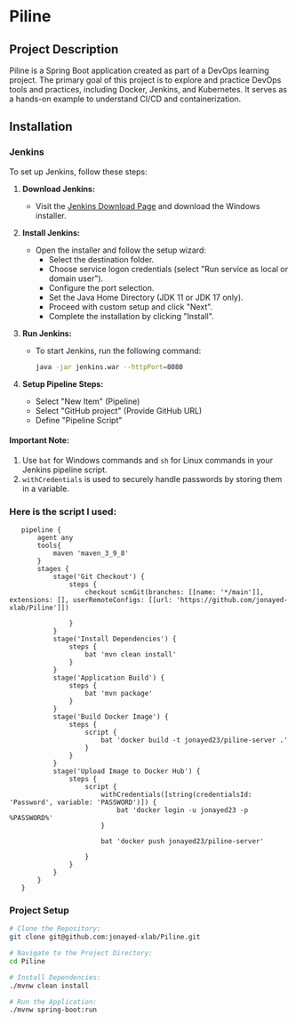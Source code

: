 # Piline

## Project Description
Piline is a Spring Boot application created as part of a DevOps learning project. 
The primary goal of this project is to explore and practice DevOps tools and practices, including Docker, Jenkins, and Kubernetes. It serves as a hands-on example to understand CI/CD and containerization.

## Installation

### Jenkins

To set up Jenkins, follow these steps:

1. **Download Jenkins:**
    - Visit the [Jenkins Download Page](https://www.jenkins.io/download/#downloading-jenkins) and download the Windows installer.

2. **Install Jenkins:**
    - Open the installer and follow the setup wizard:
        - Select the destination folder.
        - Choose service logon credentials (select "Run service as local or domain user").
        - Configure the port selection.
        - Set the Java Home Directory (JDK 11 or JDK 17 only).
        - Proceed with custom setup and click "Next".
        - Complete the installation by clicking "Install".

3. **Run Jenkins:**
    - To start Jenkins, run the following command:

      ```sh
      java -jar jenkins.war --httpPort=8080
      ```
4. **Setup Pipeline Steps:**
   - Select "New Item" (Pipeline)
   - Select "GitHub project" (Provide GitHub URL)
   - Define "Pipeline Script"

#### Important Note: 
1. Use `bat` for Windows commands and `sh` for Linux commands in your Jenkins pipeline script.
2. `withCredentials` is used to securely handle passwords by storing them in a variable. 

### Here is the script I used: 
``` 
   pipeline {
       agent any
       tools{
           maven 'maven_3_9_8'
       }
       stages {
           stage('Git Checkout') {
               steps {
                   checkout scmGit(branches: [[name: '*/main']], extensions: [], userRemoteConfigs: [[url: 'https://github.com/jonayed-xlab/Piline']])
                
               }
           }
           stage('Install Dependencies') {
               steps {
                   bat 'mvn clean install' 
               }
           }
           stage('Application Build') {
               steps {
                   bat 'mvn package'
               }
           }
           stage('Build Docker Image') {
               steps {
                   script {
                       bat 'docker build -t jonayed23/piline-server .'
                   }
               }
           }
           stage('Upload Image to Docker Hub') {
               steps {
                   script {
                       withCredentials([string(credentialsId: 'Password', variable: 'PASSWORD')]) {
                           bat 'docker login -u jonayed23 -p %PASSWORD%'
                       }
                    
                       bat 'docker push jonayed23/piline-server'

                   }
               }
           }
       }
   }
   ```
   
### Project Setup

```sh
# Clone the Repository:
git clone git@github.com:jonayed-xlab/Piline.git

# Navigate to the Project Directory:
cd Piline

# Install Dependencies:
./mvnw clean install

# Run the Application:
./mvnw spring-boot:run
```

